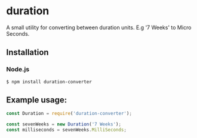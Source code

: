 # duration
A small utility for converting between duration units. E.g '7 Weeks' to Micro Seconds.

## Installation

### Node.js

    $ npm install duration-converter

## Example usage:
```javascript
const Duration = require('duration-converter');

const sevenWeeks = new Duration('7 Weeks');
const milliseconds = sevenWeeks.MilliSeconds;
```
